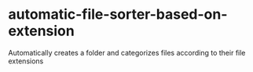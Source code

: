 # automatic-file-sorter-based-on-extension
Automatically creates a folder and categorizes files according to their file extensions
